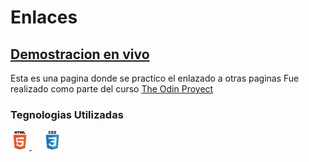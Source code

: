 # Enlaces 

## [Demostracion en vivo]( https://luisrondon11.github.io/recetas/)

Esta es una pagina donde se practico el enlazado a otras paginas 
Fue realizado como parte del curso [The Odin Proyect](https://www.theodinproject.com/)

### Tegnologias Utilizadas
<a href="https://www.w3.org/html/" target="_blank" rel="noreferrer"> <img src="https://raw.githubusercontent.com/devicons/devicon/master/icons/html5/html5-original-wordmark.svg" alt="html5" width="30" height="30"/> </a>  &emsp;   <a href="https://www.w3schools.com/css/" target="_blank" rel="noreferrer"> <img src="https://raw.githubusercontent.com/devicons/devicon/master/icons/css3/css3-original-wordmark.svg" alt="css3" width="30" height="30"/> </a>
